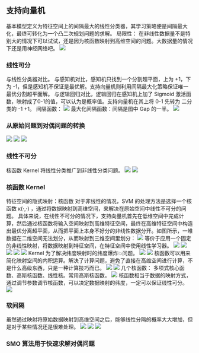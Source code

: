 ## 支持向量机
基本模型定义为特征空间上的间隔最大的线性分类器，其学习策略便是间隔最大化，最终可转化为一个凸二次规划问题的求解。
局限性：
在非线性数据量不是特别大的情况下可以试试，还是因为核函数映射到高维空间的问题。大数据量的情况下还是用神经网络吧。
![](./_image/2019-01-22-14-50-31.jpg)
### 线性可分
与线性分类器对比。
与感知机对比，感知机只找到一个分割超平面，上为 +1，下为 -1，但是感知机不保证是最优解。支持向量机则利用间隔最大化策略保证唯一最优分割超平面解。
与逻辑回归对比，逻辑回归在感知机上加了 Sigmoid 激活函数，映射成了0-1的值，可以认为是概率值。支持向量机在其上将 0-1 先转为 二分类的 -1 +1。
间隔函数：
![](./_image/2019-01-21-17-22-33.jpg)
最大化间隔函数：间隔是图中 Gap 的一半。
![](./_image/2019-01-21-17-21-09.jpg)
### 从原始问题到对偶问题的转换
![](./_image/2019-01-21-17-34-36.jpg)
![](./_image/2019-01-21-17-36-45.jpg)
![](./_image/2019-01-21-17-38-49.jpg)
### 线性不可分
核函数 Kernel 将线性分类推广到非线性分类问题。
![](./_image/2019-01-21-18-01-23.jpg)
![](./_image/2019-01-21-18-04-45.jpg)
### 核函数 Kernel 
特征空间的隐式映射：核函数
对于非线性的情况，SVM 的处理方法是选择一个核函数 κ(⋅,⋅) ，通过将数据映射到高维空间，来解决在原始空间中线性不可分的问题。
具体来说，在线性不可分的情况下，支持向量机首先在低维空间中完成计算，然后通过核函数将输入空间映射到高维特征空间，最终在高维特征空间中构造出最优分离超平面，从而把平面上本身不好分的非线性数据分开。如图所示，一堆数据在二维空间无法划分，从而映射到三维空间里划分：
![](./_image/2019-01-21-18-34-15.jpg)
等价于应用一个固定的非线性映射，将数据映射到特征空间，在特征空间中使用线性学习器。
![](./_image/2019-01-21-18-36-14.jpg)
![](./_image/2019-01-21-18-59-41.jpg)
![](./_image/2019-01-21-19-16-23.jpg)
![](./_image/2019-01-21-19-16-57.jpg)
![](./_image/2019-01-21-19-18-37.jpg)
Kernel 为了解决纬度映射时的纬度爆炸💥问题。
![](./_image/2019-01-21-19-23-01.jpg)
![](./_image/2019-01-21-19-24-50.jpg)
核函数可以用来简化映射空间的内积运算。解决了计算问题，避免了直接在高维空间进行计算，不是什么高级东西，只是一种计算技巧而已。
![](./_image/2019-01-21-19-25-48.jpg)
![](./_image/2019-01-21-19-28-04.jpg)
几个核函数：
多项式核心函数、高斯核函数、线性核。常用高斯核函数。
![](./_image/2019-01-21-19-36-10.jpg)
核函数相当于数据的映射方式，通过调节参数调节核函数，可以决定数据映射的纬度，一定可以保证线性可分。
![](./_image/2019-01-21-19-40-56.jpg)
### 软间隔 
虽然通过映射将原始数据映射到高维空间之后，能够线性分隔的概率大大增加，但是对于某些情况还是很难处理。
![](./_image/2019-01-22-11-16-41.jpg)
![](./_image/2019-01-22-11-21-15.jpg)
![](./_image/2019-01-22-11-23-56.jpg)
### SMO 算法用于快速求解对偶问题